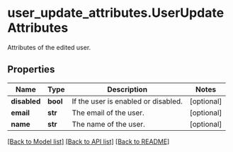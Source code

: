 # user_update_attributes.UserUpdateAttributes

Attributes of the edited user.
## Properties
Name | Type | Description | Notes
------------ | ------------- | ------------- | -------------
**disabled** | **bool** | If the user is enabled or disabled. | [optional] 
**email** | **str** | The email of the user. | [optional] 
**name** | **str** | The name of the user. | [optional] 

[[Back to Model list]](../README.md#documentation-for-models) [[Back to API list]](../README.md#documentation-for-api-endpoints) [[Back to README]](../README.md)


